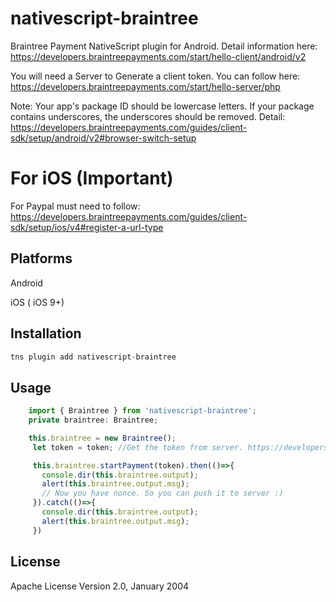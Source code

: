 # nativescript-braintree

Braintree Payment NativeScript plugin for Android. Detail information here: https://developers.braintreepayments.com/start/hello-client/android/v2

You will need a Server to Generate a client token. You can follow here:
https://developers.braintreepayments.com/start/hello-server/php 

Note: Your app's package ID should be lowercase letters. If your package contains underscores, the underscores should be removed. Detail: https://developers.braintreepayments.com/guides/client-sdk/setup/android/v2#browser-switch-setup

For iOS (Important)
===================
For Paypal must need to follow: https://developers.braintreepayments.com/guides/client-sdk/setup/ios/v4#register-a-url-type

## Platforms
Android

iOS ( iOS 9+)

## Installation

```javascript
tns plugin add nativescript-braintree
```

## Usage 
	
```javascript
    import { Braintree } from 'nativescript-braintree';
    private braintree: Braintree;

    this.braintree = new Braintree();
     let token = token; //Get the token from server. https://developers.braintreepayments.com/start/hello-server/php

     this.braintree.startPayment(token).then(()=>{
       console.dir(this.braintree.output);
       alert(this.braintree.output.msg);
       // Now you have nonce. So you can push it to server :)
     }).catch(()=>{
       console.dir(this.braintree.output);
       alert(this.braintree.output.msg);
     })
```
    
## License

Apache License Version 2.0, January 2004
